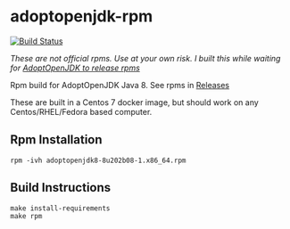 # adoptopenjdk-rpm
[![Build Status](https://travis-ci.com/kristi/adoptopenjdk-rpm.svg?branch=master)](https://travis-ci.com/kristi/adoptopenjdk-rpm)

*These are not official rpms. Use at your own risk. I built this while waiting for [AdoptOpenJDK to release rpms](https://github.com/AdoptOpenJDK/openjdk-installer/issues/26)*

Rpm build for AdoptOpenJDK Java 8. 
See rpms in [Releases](https://github.com/kristi/adoptopenjdk-rpm/releases)

These are built in a Centos 7 docker image, but should work on any Centos/RHEL/Fedora based computer.

## Rpm Installation

    rpm -ivh adoptopenjdk8-8u202b08-1.x86_64.rpm

## Build Instructions

    make install-requirements
    make rpm
